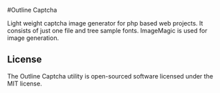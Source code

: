 #Outline Captcha

Light weight captcha image generator for php based web projects. It consists of just one file and tree sample fonts. ImageMagic is used for image generation. 






## License
The Outline Captcha utility is open-sourced software licensed under the MIT license.
